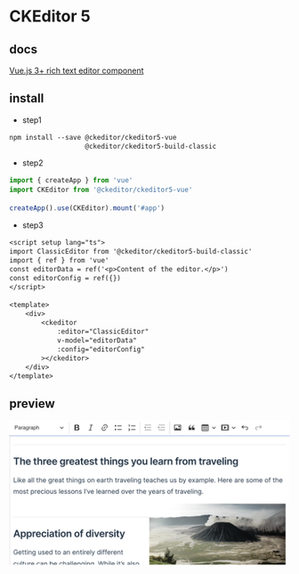 # CKEditor 5

## docs

[Vue.js 3+ rich text editor component](https://ckeditor.com/docs/ckeditor5/latest/installation/getting-started/frameworks/vuejs-v3.html#using-es6-modules)

## install

-   step1

```shell
npm install --save @ckeditor/ckeditor5-vue
                   @ckeditor/ckeditor5-build-classic
```

-   step2

```ts
import { createApp } from 'vue'
import CKEditor from '@ckeditor/ckeditor5-vue'

createApp().use(CKEditor).mount('#app')
```

-   step3

```vue
<script setup lang="ts">
import ClassicEditor from '@ckeditor/ckeditor5-build-classic'
import { ref } from 'vue'
const editorData = ref('<p>Content of the editor.</p>')
const editorConfig = ref({})
</script>

<template>
    <div>
        <ckeditor
            :editor="ClassicEditor"
            v-model="editorData"
            :config="editorConfig"
        ></ckeditor>
    </div>
</template>
```

## preview

![editor5](./editor.png)
